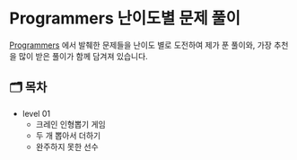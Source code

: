 # Programmers 난이도별 문제 풀이

[Programmers](https://programmers.co.kr/learn/challenges) 에서 발췌한 문제들을 난이도 별로 도전하여 제가 푼 풀이와, 가장 추천을 많이 받은 풀이가 함께 담겨져 있습니다.

## 🗂 목차

- level 01
  - 크레인 인형뽑기 게임
  - 두 개 뽑아서 더하기
  - 완주하지 못한 선수
